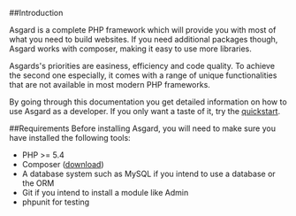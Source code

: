 <a name="introduction"></a>
##Introduction

Asgard is a complete PHP framework which will provide you with most of what you need to build websites. If you need additional packages though, Asgard works with composer, making it easy to use more libraries.

Asgards's priorities are easiness, efficiency and code quality. To achieve the second one especially, it comes with a range of unique functionalities that are not available in most modern PHP frameworks.

By going through this documentation you get detailed information on how to use Asgard as a developer. If you only want a taste of it, try the [quickstart](docs/quickstart).

<a name="requirements"></a>
##Requirements
Before installing Asgard, you will need to make sure you have installed the following tools:

* PHP >= 5.4
* Composer ([download](https://getcomposer.org/download/))
* A database system such as MySQL if you intend to use a database or the ORM
* Git if you intend to install a module like Admin
* phpunit for testing